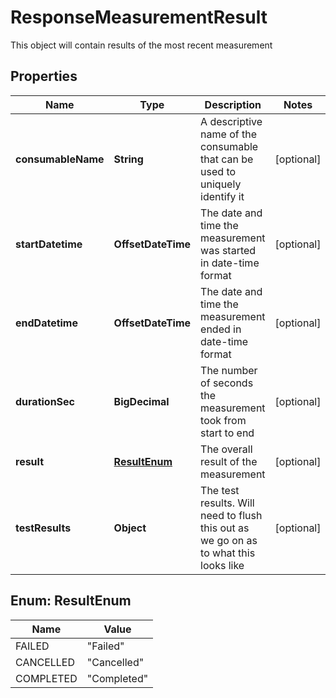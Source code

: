 

# ResponseMeasurementResult

This object will contain results of the most recent measurement

## Properties

Name | Type | Description | Notes
------------ | ------------- | ------------- | -------------
**consumableName** | **String** | A descriptive name of the consumable that can be used to uniquely identify it |  [optional]
**startDatetime** | **OffsetDateTime** | The date and time the measurement was started in date-time format |  [optional]
**endDatetime** | **OffsetDateTime** | The date and time the measurement ended in date-time format |  [optional]
**durationSec** | **BigDecimal** | The number of seconds the measurement took from start to end |  [optional]
**result** | [**ResultEnum**](#ResultEnum) | The overall result of the measurement |  [optional]
**testResults** | **Object** | The test results.  Will need to flush this out as we go on as to what this looks like |  [optional]



## Enum: ResultEnum

Name | Value
---- | -----
FAILED | &quot;Failed&quot;
CANCELLED | &quot;Cancelled&quot;
COMPLETED | &quot;Completed&quot;



